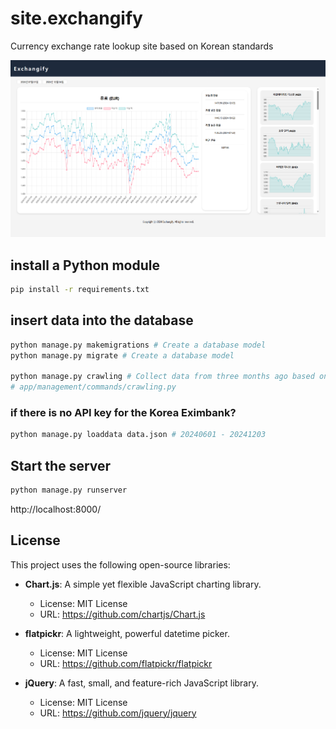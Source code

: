 # site.exchangify
Currency exchange rate lookup site based on Korean standards

![](exchangify.png)

## install a Python module
```bash
pip install -r requirements.txt
```

## insert data into the database
```bash
python manage.py makemigrations # Create a database model
python manage.py migrate # Create a database model

python manage.py crawling # Collect data from three months ago based on today
# app/management/commands/crawling.py
```

### if there is no API key for the Korea Eximbank?
```bash
python manage.py loaddata data.json # 20240601 - 20241203
```

## Start the server
```bash
python manage.py runserver
```

http://localhost:8000/

## License

This project uses the following open-source libraries:

- **Chart.js**: A simple yet flexible JavaScript charting library.
  - License: MIT License
  - URL: https://github.com/chartjs/Chart.js

- **flatpickr**: A lightweight, powerful datetime picker.
  - License: MIT License
  - URL: https://github.com/flatpickr/flatpickr

- **jQuery**: A fast, small, and feature-rich JavaScript library.
  - License: MIT License
  - URL: https://github.com/jquery/jquery